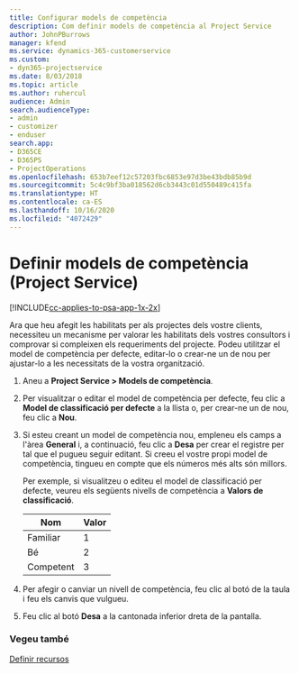 ```yaml
---
title: Configurar models de competència
description: Com definir models de competència al Project Service
author: JohnPBurrows
manager: kfend
ms.service: dynamics-365-customerservice
ms.custom:
- dyn365-projectservice
ms.date: 8/03/2018
ms.topic: article
ms.author: ruhercul
audience: Admin
search.audienceType:
- admin
- customizer
- enduser
search.app:
- D365CE
- D365PS
- ProjectOperations
ms.openlocfilehash: 653b7eef12c57203fbc6853e97d3be43bdb85b9d
ms.sourcegitcommit: 5c4c9bf3ba018562d6cb3443c01d550489c415fa
ms.translationtype: HT
ms.contentlocale: ca-ES
ms.lasthandoff: 10/16/2020
ms.locfileid: "4072429"
---
```

# <a name="set-up-proficiency-models-project-service"></a>Definir models de competència (Project Service)

[!INCLUDE[cc-applies-to-psa-app-1x-2x](../includes/cc-applies-to-psa-app-1x-2x.md)]

Ara que heu afegit les habilitats per als projectes dels vostre clients, necessiteu un mecanisme per valorar les habilitats dels vostres consultors i comprovar si compleixen els requeriments del projecte. Podeu utilitzar el model de competència per defecte, editar-lo o crear-ne un de nou per ajustar-lo a les necessitats de la vostra organització.  
  
1.  Aneu a **Project Service > Models de competència**.  
  
2.  Per visualitzar o editar el model de competència per defecte, feu clic a **Model de classificació per defecte** a la llista o, per crear-ne un de nou, feu clic a **Nou**.  
  
3.  Si esteu creant un model de competència nou, empleneu els camps a l'àrea **General** i, a continuació, feu clic a **Desa** per crear el registre per tal que el pugueu seguir editant. Si creeu el vostre propi model de competència, tingueu en compte que els números més alts són millors.  
  
     Per exemple, si visualitzeu o editeu el model de classificació per defecte, veureu els següents nivells de competència a **Valors de classificació**.  
  
    |Nom|Valor|  
    |----------|-----------|  
    |Familiar|1|  
    |Bé|2|  
    |Competent|3|  
  
4.  Per afegir o canviar un nivell de competència, feu clic al botó de la taula i feu els canvis que vulgueu.  
  
5.  Feu clic al botó **Desa** a la cantonada inferior dreta de la pantalla.  
  
### <a name="see-also"></a>Vegeu també  
 [Definir recursos](../psa/set-up-resources.md)
